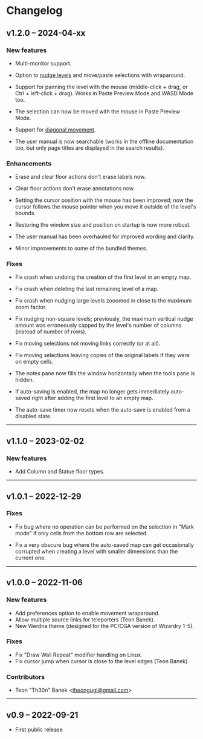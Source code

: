 # Changelog

## v1.2.0 – 2024-04-xx

### New features

- Multi-monitor support.

- Option to [nudge levels](https://gridmonger.johnnovak.net/manual/advanced-editing.html#nudge-level)
  and move/paste selections with wraparound.

- Support for panning the level with the mouse (middle-click + drag, or
  Ctrl + left-click + drag). Works in Paste Preview Mode and WASD Mode too.

- The selection can now be moved with the mouse in Paste Preview Mode.

- Support for [diagonal movement](https://gridmonger.johnnovak.net/manual/moving-around.html#diagonal-movement).

- The user manual is now searchable (works in the offline documentation too,
  but only page titles are displayed in the search results).


### Enhancements

- Erase and clear floor actions don't erase labels now.

- Clear floor actions don't erase annotations now.

- Setting the cursor position with the mouse has been improved; now the cursor
  follows the mouse pointer when you move it outside of the level's bounds.

- Restoring the window size and position on startup is now more robust.

- The user manual has been overhauled for improved wording and clarity.

- Minor improvements to some of the bundled themes.


### Fixes

- Fix crash when undoing the creation of the first level in an empty map.

- Fix crash when deleting the last remaining level of a map.

- Fix crash when nudging large levels zooomed in close to the maximum zoom
  factor.

- Fix nudging non-square levels; previously, the maximum vertical nudge amount
  was erroneously capped by the level's number of columns (instead of number
  of rows).

- Fix moving selections not moving links correctly (or at all).

- Fix moving selections leaving copies of the original labels if they were on
  empty cells.

- The notes pane now fills the window horizontally when the tools pane is
  hidden.

- If auto-saving is enabled, the map no longer gets immediately auto-saved
  right after adding the first level to an empty map.

- The auto-save timer now resets when the auto-save is enabled from a disabled
  state.


---

## v1.1.0 – 2023-02-02

### New features

- Add Column and Statue floor types.


---

## v1.0.1 – 2022-12-29

### Fixes

- Fix bug where no operation can be performed on the selection in "Mark mode"
  if only cells from the bottom row are selected.

- Fix a very obscure bug where the auto-saved map can get occasionally
  corrupted when creating a level with smaller dimensions than the current
  one.


---

## v1.0.0 – 2022-11-06

### New features

- Add preferences option to enable movement wraparound.
- Allow multiple source links for teleporters (Teon Banek).
- New Werdna theme (designed for the PC/CGA version of Wizardry 1-5).

### Fixes

- Fix "Draw Wall Repeat" modifier handling on Linux.
- Fix cursor jump when cursor is close to the level edges (Teon Banek).

### Contributors

- Teon "Th30n" Banek <<theongugl@gmail.com>>


---

## v0.9 – 2022-09-21

- First public release

